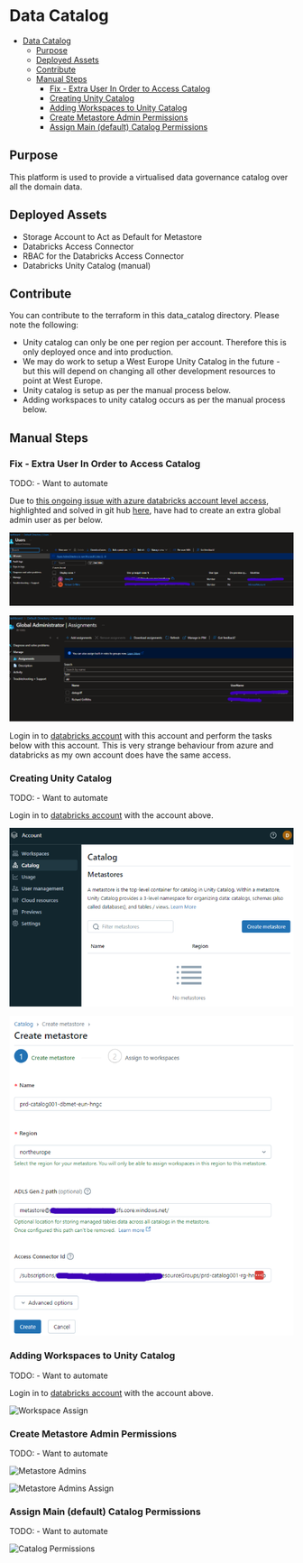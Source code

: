 # Data Catalog

- [Data Catalog](#data-catalog)
  - [Purpose](#purpose)
  - [Deployed Assets](#deployed-assets)
  - [Contribute](#contribute)
  - [Manual Steps](#manual-steps)
    - [Fix - Extra User In Order to Access Catalog](#fix---extra-user-in-order-to-access-catalog)
    - [Creating Unity Catalog](#creating-unity-catalog)
    - [Adding Workspaces to Unity Catalog](#adding-workspaces-to-unity-catalog)
    - [Create Metastore Admin Permissions](#create-metastore-admin-permissions)
    - [Assign Main (default) Catalog Permissions](#assign-main-default-catalog-permissions)

## Purpose

This platform is used to provide a virtualised data governance catalog over all the domain data.

## Deployed Assets

- Storage Account to Act as Default for Metastore
- Databricks Access Connector
- RBAC for the Databricks Access Connector
- Databricks Unity Catalog (manual)

## Contribute

You can contribute to the terraform in this data_catalog directory.
Please note the following:

- Unity catalog can only be one per region per account. Therefore this is only deployed once and into production.
- We may do work to setup a West Europe Unity Catalog in the future - but this will depend on changing all other development resources to point at West Europe.
- Unity catalog is setup as per the manual process below.
- Adding workspaces to unity catalog occurs as per the manual process below.

## Manual Steps

### Fix - Extra User In Order to Access Catalog

TODO: - Want to automate

Due to [this ongoing issue with azure databricks account level access](https://community.databricks.com/t5/administration-architecture/unable-to-login-to-azure-databricks-account-console/m-p/83658/highlight/true#M1613), highlighted and solved in git hub [here](https://github.com/cloudboxacademy/azure_databricks_course/blob/main/known-issues/unable-to-login-to-azure-databricks-account-console.md), have had to create an extra global admin user as per below.

![Extra Account](./images/extra_account.png)

![Extra Account Permissions](./images/extra_account_permissions.png)

Login in to [databricks account](https://accounts.azuredatabricks.net/) with this account and perform the tasks below with this account.
This is very strange behaviour from azure and databricks as my own account does have the same access.

### Creating Unity Catalog

TODO: - Want to automate

Login in to [databricks account](https://accounts.azuredatabricks.net/) with the account above.

![Metastore Create](./images/metastore_create.png)

![Metastore Configure](./images/metastore_configure.png)

### Adding Workspaces to Unity Catalog

TODO: - Want to automate

Login in to [databricks account](https://accounts.azuredatabricks.net/) with the account above.

![Workspace Assign](workspace_assign.png)

### Create Metastore Admin Permissions

TODO: - Want to automate

![Metastore Admins](metastore_admins.png)

![Metastore Admins Assign](metastore_admins_assign.png)

### Assign Main (default) Catalog Permissions

TODO: - Want to automate

![Catalog Permissions](catalog_permissions.png)
